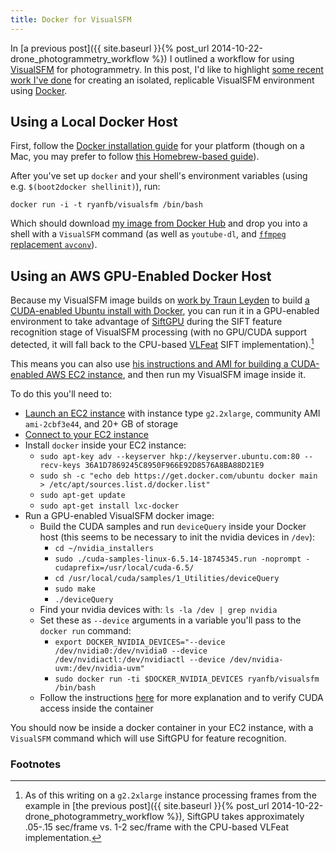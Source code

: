 ```yaml
---
title: Docker for VisualSFM
---
```


In [a previous post]({{ site.baseurl }}{% post_url 2014-10-22-drone_photogrammetry_workflow %}) I outlined a workflow for using [VisualSFM](http://ccwu.me/vsfm/) for photogrammetry. In this post, I'd like to highlight [some recent work I've done](https://github.com/ryanfb/docker_visualsfm) for creating an isolated, replicable VisualSFM environment using [Docker](https://www.docker.com/).

Using a Local Docker Host
-------------------------

First, follow the [Docker installation guide](https://docs.docker.com/installation/) for your platform (though on a Mac, you may prefer to follow [this Homebrew-based guide](http://penandpants.com/2014/03/09/docker-via-homebrew/)).

After you've set up `docker` and your shell's environment variables (using e.g. `$(boot2docker shellinit)`), run:

    docker run -i -t ryanfb/visualsfm /bin/bash

Which should download [my image from Docker Hub](https://registry.hub.docker.com/u/ryanfb/visualsfm/) and drop you into a shell with a `VisualSFM` command (as well as `youtube-dl`, and [`ffmpeg` replacement `avconv`](http://askubuntu.com/a/432585)).

Using an AWS GPU-Enabled Docker Host
------------------------------------

Because my VisualSFM image builds on [work by Traun Leyden](http://tleyden.github.io/blog/2014/10/25/docker-on-aws-gpu-ubuntu-14-dot-04-slash-cuda-6-dot-5/) to build [a CUDA-enabled Ubuntu install with Docker](https://registry.hub.docker.com/u/tleyden5iwx/ubuntu-cuda/), you can run it in a GPU-enabled environment to take advantage of [SiftGPU](http://cs.unc.edu/~ccwu/siftgpu/) during the SIFT feature recognition stage of VisualSFM processing (with no GPU/CUDA support detected, it will fall back to the CPU-based [VLFeat](http://www.vlfeat.org/) SIFT implementation).[^siftgpu]

This means you can also use [his instructions and AMI for building a CUDA-enabled AWS EC2 instance](http://tleyden.github.io/blog/2014/10/25/cuda-6-dot-5-on-aws-gpu-instance-running-ubuntu-14-dot-04/), and then run my VisualSFM image inside it.

To do this you'll need to:

 * [Launch an EC2 instance](http://docs.aws.amazon.com/AWSEC2/latest/UserGuide/ec2-launch-instance_linux.html) with instance type `g2.2xlarge`, community AMI `ami-2cbf3e44`, and 20+ GB of storage
 * [Connect to your EC2 instance](http://docs.aws.amazon.com/AWSEC2/latest/UserGuide/ec2-connect-to-instance-linux.html)
 * Install `docker` inside your EC2 instance:
   * `sudo apt-key adv --keyserver hkp://keyserver.ubuntu.com:80 --recv-keys 36A1D7869245C8950F966E92D8576A8BA88D21E9`
   * `sudo sh -c "echo deb https://get.docker.com/ubuntu docker main > /etc/apt/sources.list.d/docker.list"`
   * `sudo apt-get update`
   * `sudo apt-get install lxc-docker`
 * Run a GPU-enabled VisualSFM docker image:
   * Build the CUDA samples and run `deviceQuery` inside your Docker host (this seems to be necessary to init the nvidia devices in `/dev`):
     * `cd ~/nvidia_installers`
     * `sudo ./cuda-samples-linux-6.5.14-18745345.run -noprompt -cudaprefix=/usr/local/cuda-6.5/`
     * `cd /usr/local/cuda/samples/1_Utilities/deviceQuery`
     * `sudo make`
     * `./deviceQuery`
   * Find your nvidia devices with: `ls -la /dev | grep nvidia`
   * Set these as `--device` arguments in a variable you'll pass to the `docker run` command:
     * `export DOCKER_NVIDIA_DEVICES="--device /dev/nvidia0:/dev/nvidia0 --device /dev/nvidiactl:/dev/nvidiactl --device /dev/nvidia-uvm:/dev/nvidia-uvm"`
     * `sudo docker run -ti $DOCKER_NVIDIA_DEVICES ryanfb/visualsfm /bin/bash`
   * Follow the instructions [here](http://tleyden.github.io/blog/2014/10/25/docker-on-aws-gpu-ubuntu-14-dot-04-slash-cuda-6-dot-5/) for more explanation and to verify CUDA access inside the container

You should now be inside a docker container in your EC2 instance, with a `VisualSFM` command which will use SiftGPU for feature recognition.

### Footnotes

[^siftgpu]: As of this writing on a `g2.2xlarge` instance processing frames from the example in [the previous post]({{ site.baseurl }}{% post_url 2014-10-22-drone_photogrammetry_workflow %}), SiftGPU takes approximately .05-.15 sec/frame vs. 1-2 sec/frame with the CPU-based VLFeat implementation.
